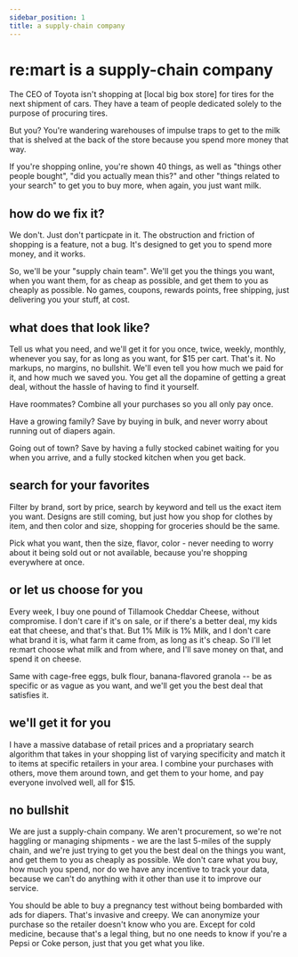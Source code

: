 ```yaml
---
sidebar_position: 1
title: a supply-chain company
---
```


# re:mart is a supply-chain company

The CEO of Toyota isn't shopping at [local big box store] for tires for the next shipment of cars. They have a team of people dedicated solely to the purpose of procuring tires. 

But you? You're wandering warehouses of impulse traps to get to the milk that is shelved at the back of the store because you spend more money that way.

If you're shopping online, you're shown 40 things, as well as "things other people bought", "did you actually mean this?" and other "things related to your search" to get you to buy more, when again, you just want milk.

## how do we fix it?

We don't. Just don't particpate in it. The obstruction and friction of shopping is a feature, not a bug. It's designed to get you to spend more money, and it works.

So, we'll be your "supply chain team". We'll get you the things you want, when you want them, for as cheap as possible, and get them to you as cheaply as possible. No games, coupons, rewards points, free shipping, just delivering you your stuff, at cost.

## what does that look like?

Tell us what you need, and we'll get it for you once, twice, weekly, monthly, whenever you say, for as long as you want, for $15 per cart. That's it. No markups, no margins, no bullshit. We'll even tell you how much we paid for it, and how much we saved you. You get all the dopamine of getting a great deal, without the hassle of having to find it yourself.

Have roommates? Combine all your purchases so you all only pay once.

Have a growing family? Save by buying in bulk, and never worry about running out of diapers again.

Going out of town? Save by having a fully stocked cabinet waiting for you when you arrive, and a fully stocked kitchen when you get back. 

## search for your favorites

Filter by brand, sort by price, search by keyword and tell us the exact item you want. Designs are still coming, but just how you shop for clothes by item, and then color and size, shopping for groceries should be the same.

Pick what you want, then the size, flavor, color - never needing to worry about it being sold out or not available, because you're shopping everywhere at once.

## or let us choose for you

Every week, I buy one pound of Tillamook Cheddar Cheese, without compromise. I don't care if it's on sale, or if there's a better deal, my kids eat that cheese, and that's that. But 1% Milk is 1% Milk, and I don't care what brand it is, what farm it came from, as long as it's cheap. So I'll let re:mart choose what milk and from where, and I'll save money on that, and spend it on cheese.

Same with cage-free eggs, bulk flour, banana-flavored granola -- be as specific or as vague as you want, and we'll get you the best deal that satisfies it.

## we'll get it for you

I have a massive database of retail prices and a propriatary search algorithm that takes in your shopping list of varying specificity and match it to items at specific retailers in your area. I combine your purchases with others, move them around town, and get them to your home, and pay everyone involved well, all for $15.

## no bullshit

We are just a supply-chain company. We aren't procurement, so we're not haggling or managing shipments - we are the last 5-miles of the supply chain, and we're just trying to get you the best deal on the things you want, and get them to you as cheaply as possible. We don't care what you buy, how much you spend, nor do we have any incentive to track your data, because we can't do anything with it other than use it to improve our service.

You should be able to buy a pregnancy test without being bombarded with ads for diapers. That's invasive and creepy. We can anonymize your purchase so the retailer doesn't know who you are. Except for cold medicine, because that's a legal thing, but no one needs to know if you're a Pepsi or Coke person, just that you get what you like.
 
